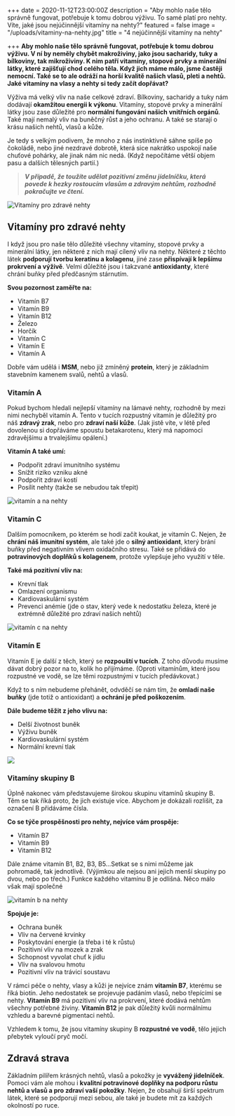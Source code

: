 +++
date = 2020-11-12T23:00:00Z
description = "Aby mohlo naše tělo správně fungovat, potřebuje k tomu dobrou výživu. To samé platí pro nehty. Víte, jaké jsou nejúčinnější vitamíny na nehty?"
featured = false
image = "/uploads/vitaminy-na-nehty.jpg"
title = "4 nejúčinnější vitamíny na nehty"

+++
**Aby mohlo naše tělo správně fungovat, potřebuje k tomu dobrou výživu. V ní by neměly chybět makroživiny, jako jsou sacharidy, tuky a bílkoviny, tak mikroživiny. K nim patří vitamíny, stopové prvky a minerální látky, které zajišťují chod celého těla. Když jich máme málo, jsme častěji nemocní. Také se to ale odráží na horší kvalitě našich vlasů, pleti a nehtů. Jaké vitamíny na vlasy a nehty si tedy začít dopřávat?**

Výživa má velký vliv na naše celkové zdraví. Bílkoviny, sacharidy a tuky nám dodávají **okamžitou energii k výkonu**. Vitamíny, stopové prvky a minerální látky jsou zase důležité pro **normální fungování našich vnitřních orgánů**. Také mají nemalý vliv na buněčný růst a jeho ochranu. A také se starají o krásu našich nehtů, vlasů a kůže.

Je tedy s velkým podivem, že mnoho z nás instinktivně sáhne spíše po čokoládě, nebo jiné nezdravé dobrotě, která sice nakrátko uspokojí naše chuťové pohárky, ale jinak nám nic nedá. (Když nepočítáme větší objem pasu a dalších tělesných partií.)

> **_V případě, že toužíte udělat pozitivní změnu jídelníčku, která povede k hezky rostoucím vlasům a zdravým nehtům, rozhodně pokračujte ve čtení._**

![Vitamíny pro zdravé nehty](/uploads/zdrave-nehty-cviceni.jpg)

## Vitamíny pro zdravé nehty

I když jsou pro naše tělo důležité všechny vitamíny, stopové prvky a minerální látky, jen některé z nich mají cílený vliv na nehty. Některé z těchto látek **podporují tvorbu keratinu a kolagenu**, jiné zase **přispívají k lepšímu prokrvení a výživě**. Velmi důležité jsou i takzvané **antioxidanty**, které chrání buňky před předčasným stárnutím.

**Svou pozornost zaměřte na:**

* Vitamín B7
* Vitamín B9
* Vitamín B12
* Železo
* Horčík
* Vitamín C
* Vitamín E
* Vitamín A

Dobře vám udělá i **MSM**, nebo již zmíněný **protein**, který je základním stavebním kamenem svalů, nehtů a vlasů.

### Vitamín A

Pokud bychom hledali nejlepší vitamíny na lámavé nehty, rozhodně by mezi nimi nechyběl vitamín A. Tento v tucích rozpustný vitamín je důležitý pro náš **zdravý zrak**, nebo pro **zdraví naší kůže**. (Jak jistě víte, v létě před dovolenou si dopřáváme spoustu betakarotenu, který má napomoci zdravějšímu a trvalejšímu opálení.)

**Vitamín A také umí:**

* Podpořit zdraví imunitního systému
* Snížit riziko vzniku akné
* Podpořit zdraví kostí
* Posílit nehty (takže se nebudou tak třepit)

![vitamín a na nehty](/uploads/vitamin-a-na-nehty.jpg)

### Vitamín C

Dalším pomocníkem, po kterém se hodí začít koukat, je vitamín C. Nejen, že **chrání náš imunitní systém**, ale také jde o **silný antioxidant**, který brání buňky před negativním vlivem oxidačního stresu. Také se přidává do **potravinových doplňků s kolagenem**, protože vylepšuje jeho využití v těle.

**Také má pozitivní vliv na:**

* Krevní tlak
* Omlazení organismu
* Kardiovaskulární systém
* Prevenci anémie (jde o stav, který vede k nedostatku železa, které je extrémně důležité pro zdraví našich nehtů)

![vitamín c na nehty](/uploads/vitamin-c-na-nehty.jpg)

### Vitamín E

Vitamín E je další z těch, který se **rozpouští v tucích**. Z toho důvodu musíme dávat dobrý pozor na to, kolik ho přijímáme. (Oproti vitamínům, které jsou rozpustné ve vodě, se lze těmi rozpustnými v tucích předávkovat.)

Když to s ním nebudeme přehánět, odvděčí se nám tím, že **omladí naše buňky** (jde totiž o antioxidant) a **ochrání je před poškozením**.

**Dále budeme těžit z jeho vlivu na:**

* Delší životnost buněk
* Výživu buněk
* Kardiovaskulární systém
* Normální krevní tlak

![](/uploads/vitamin-e-na-nehty-1.jpg)

### Vitamíny skupiny B

Úplně nakonec vám představujeme širokou skupinu vitamínů skupiny B. Těm se tak říká proto, že jich existuje více. Abychom je dokázali rozlišit, za označení B přidáváme čísla.

**Co se týče prospěšnosti pro nehty, nejvíce vám prospěje:**

* Vitamín B7
* Vitamín B9
* Vitamín B12

Dále známe vitamín B1, B2, B3, B5…Setkat se s nimi můžeme jak pohromadě, tak jednotlivě. (Výjimkou ale nejsou ani jejich menší skupiny po dvou, nebo po třech.) Funkce každého vitamínu B je odlišná. Něco málo však mají společné

![vitamín b na nehty](/uploads/vitamin-b-na-nehty.jpg)

**Spojuje je:**

* Ochrana buněk
* Vliv na červené krvinky
* Poskytování energie (a třeba i té k růstu)
* Pozitivní vliv na mozek a zrak
* Schopnost vyvolat chuť k jídlu
* Vliv na svalovou hmotu
* Pozitivní vliv na trávicí soustavu

V rámci péče o nehty, vlasy a kůži je nejvíce znám **vitamín B7**, kterému se říká biotin. Jeho nedostatek se projevuje padáním vlasů, nebo třepícími se nehty. **Vitamín B9** má pozitivní vliv na prokrvení, které dodává nehtům všechny potřebné živiny. **Vitamín B12** je pak důležitý kvůli normálnímu vzhledu a barevné pigmentaci nehtů.

Vzhledem k tomu, že jsou vitamíny skupiny B **rozpustné ve vodě**, tělo jejich přebytek vyloučí pryč močí.

## Zdravá strava

Základním pilířem krásných nehtů, vlasů a pokožky je **vyvážený jídelníček**. Pomoci vám ale mohou i **kvalitní potravinové doplňky na podporu růstu nehtů a vlasů a pro zdraví vaší pokožky**. Nejen, že obsahují širší spektrum látek, které se podporují mezi sebou, ale také je budete mít za každých okolností po ruce.